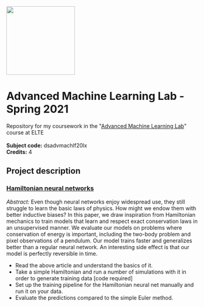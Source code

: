 <img src="https://ttkhok.elte.hu/sites/default/files/mindentudas-egyeteme/elte_cimer_ff.jpg" height="180" />

# Advanced Machine Learning Lab - Spring 2021
Repository for my coursework in the "[Advanced Machine Learning Lab](https://csabaibio.github.io/advanced-ml-lab/)" course at ELTE<br>
<br>
**Subject code:** dsadvmachlf20lx<br>
**Credits:** 4<br>

## Project description
### [Hamiltonian neural networks](https://arxiv.org/abs/1906.01563)

*Abstract:* Even though neural networks enjoy widespread use, they still struggle to learn the basic laws of physics. How might we endow them with better inductive biases? In this paper, we draw inspiration from Hamiltonian mechanics to train models that learn and respect exact conservation laws in an unsupervised manner. We evaluate our models on problems where conservation of energy is important, including the two-body problem and pixel observations of a pendulum. Our model trains faster and generalizes better than a regular neural network. An interesting side effect is that our model is perfectly reversible in time.

* Read the above article and understand the basics of it.
* Take a simple Hamiltonian and run a number of simulations with it in order to generate training data [code required]
* Set up the training pipeline for the Hamiltonian neural net manually and run it on your data.
* Evaluate the predictions compared to the simple Euler method.
